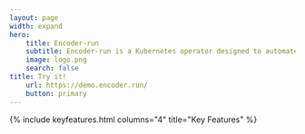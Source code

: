 ```yaml
---
layout: page
width: expand
hero:
    title: Encoder-run
    subtitle: Encoder-run is a Kubernetes operator designed to automate the deployment and management of encoding models for generating and synchronizing source code embeddings. This project aims to ensure that vectors are up-to-date with the latest changes in source code repositories, facilitating improved search, similarity checks, RAG, and code analysis tasks.
    image: logo.png
    search: false
title: Try it!
    url: https://demo.encoder.run/
    button: primary
---
```


{% include keyfeatures.html columns="4" title="Key Features" %}